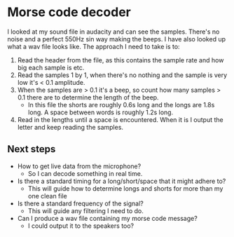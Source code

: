 # Morse code decoder

I looked at my sound file in audacity and can see the samples. There's no noise and a perfect 550Hz sin way making the beeps. I have also looked up what a wav file looks like. The approach I need to take is to:

1. Read the header from the file, as this contains the sample rate and how big each sample is etc.
2. Read the samples 1 by 1, when there's no nothing and the sample is very low it's < 0.1 amplitude.
3. When the samples are > 0.1 it's a beep, so count how many samples > 0.1 there are to determine the length of the beep. 
    * In this file the shorts are roughly 0.6s long and the longs are 1.8s long. A space between words is roughly 1.2s long. 
4. Read in the lengths until a space is encountered. When it is I output the letter and keep reading the samples.


## Next steps
* How to get live data from the microphone? 
    * So I can decode something in real time.
* Is there a standard timing for a long/short/space that it might adhere to?
    * This will guide how to determine longs and shorts for more than my one clean file
* Is there a standard frequency of the signal?
    * This will guide any filtering I need to do.
* Can I produce a wav file containing my morse code message?
    * I could output it to the speakers too?
